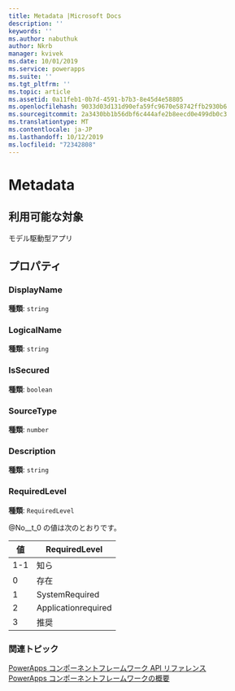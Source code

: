 ```yaml
---
title: Metadata |Microsoft Docs
description: ''
keywords: ''
ms.author: nabuthuk
author: Nkrb
manager: kvivek
ms.date: 10/01/2019
ms.service: powerapps
ms.suite: ''
ms.tgt_pltfrm: ''
ms.topic: article
ms.assetid: 0a11feb1-0b7d-4591-b7b3-8e45d4e58805
ms.openlocfilehash: 9033d03d131d90efa59fc9670e58742ffb2930b6
ms.sourcegitcommit: 2a3430bb1b56dbf6c444afe2b8eecd0e499db0c3
ms.translationtype: MT
ms.contentlocale: ja-JP
ms.lasthandoff: 10/12/2019
ms.locfileid: "72342808"
---
```

# <a name="metadata"></a>Metadata


## <a name="available-for"></a>利用可能な対象 

モデル駆動型アプリ

## <a name="properties"></a>プロパティ

### <a name="displayname"></a>DisplayName

**種類**: `string`

### <a name="logicalname"></a>LogicalName 

**種類**: `string`

### <a name="issecured"></a>IsSecured

**種類**: `boolean`

### <a name="sourcetype"></a>SourceType

**種類**: `number`

### <a name="description"></a>Description

**種類**: `string`

### <a name="requiredlevel"></a>RequiredLevel

**種類**: `RequiredLevel`

@No__t_0 の値は次のとおりです。

|値|RequiredLevel|
|---|---|
|1-1|知ら|
|0|存在|
|1|SystemRequired|
|2|Applicationrequired|
|3|推奨|


### <a name="related-topics"></a>関連トピック

[PowerApps コンポーネントフレームワーク API リファレンス](../reference/index.md)<br/>
[PowerApps コンポーネントフレームワークの概要](../overview.md)